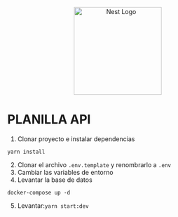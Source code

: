 <p align="center">
  <a href="http://nestjs.com/" target="blank"><img src="https://nestjs.com/img/logo-small.svg" width="200" alt="Nest Logo" /></a>
</p>

# PLANILLA API
1. Clonar proyecto e instalar dependencias
 ```
 yarn install
 ```
2. Clonar el archivo ```.env.template``` y renombrarlo a ```.env```
3. Cambiar las variables de entorno
4. Levantar la base de datos
``` 
docker-compose up -d
```
5. Levantar:```yarn start:dev```